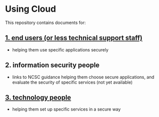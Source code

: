 # Using Cloud

This repository contains documents for:

## [1. end users (or less technical support staff)](help-for-end-users)
 - helping them use specific applications securely

## 2. information security people
 - links to NCSC guidance helping them choose secure applications, and evaluate the security of specific services (not yet available)

## [3. technology people](help-for-technology-people)
 - helping them set up specific services in a secure way
